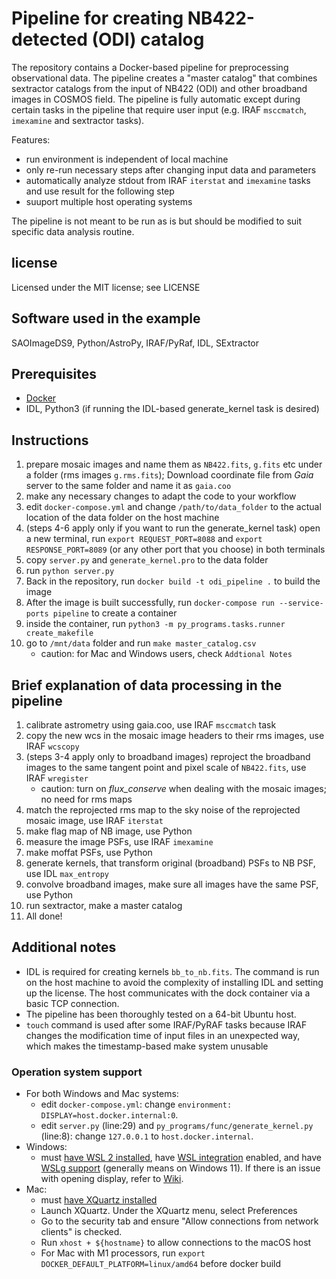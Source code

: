 # Pipeline for creating NB422-detected (ODI) catalog

The repository contains a Docker-based pipeline for preprocessing observational data. The pipeline creates a "master catalog" that combines sextractor catalogs from the input of NB422 (ODI) and other broadband images in COSMOS field. The pipeline is fully automatic except during certain tasks in the pipeline that require user input (e.g. IRAF `msccmatch`, `imexamine` and sextractor tasks).

Features:

* run environment is independent of local machine
* only re-run necessary steps after changing input data and parameters
* automatically analyze stdout from IRAF `iterstat` and `imexamine` tasks and use result for the following step
* suuport multiple host operating systems

The pipeline is not meant to be run as is but should be modified to suit specific data analysis routine.

## license
Licensed under the MIT license; see LICENSE

## Software used in the example

SAOImageDS9, Python/AstroPy, IRAF/PyRaf, IDL, SExtractor

## Prerequisites

* [Docker](https://www.docker.com/)
* IDL, Python3 (if running the IDL-based generate_kernel task is desired)

## Instructions

1. prepare mosaic images and name them as `NB422.fits`, `g.fits` etc under a folder (rms images `g.rms.fits`); Download coordinate file from *Gaia* server to the same folder and name it as `gaia.coo` 
2. make any necessary changes to adapt the code to your workflow
3. edit `docker-compose.yml` and change `/path/to/data_folder` to the actual location of the data folder on the host machine
4. (steps 4-6 apply only if you want to run the generate_kernel task) 
open a new terminal, run `export REQUEST_PORT=8088` and `export RESPONSE_PORT=8089` (or any other port that you choose) in both terminals
5. copy `server.py` and `generate_kernel.pro` to the data folder
6. run `python server.py`
7. Back in the repository, run `docker build -t odi_pipeline .` to build the image
8. After the image is built successfully, run `docker-compose run --service-ports pipeline` to create a container
9. inside the container, run `python3 -m py_programs.tasks.runner create_makefile`
10. go to `/mnt/data` folder and run `make master_catalog.csv`
    * caution: for Mac and Windows users, check `Addtional Notes`

## Brief explanation of data processing in the pipeline

1. calibrate astrometry using gaia.coo, use IRAF `msccmatch` task
2. copy the new wcs in the mosaic image headers to their rms images, use IRAF `wcscopy`
3. (steps 3-4 apply only to broadband images) 
reproject the broadband images to the same tangent point and pixel scale of `NB422.fits`, use IRAF `wregister`
    * caution: turn on *flux_conserve* when dealing with the mosaic images; no need for rms maps
4. match the reprojected rms map to the sky noise of the reprojected mosaic image, use IRAF `iterstat`
5. make flag map of NB image, use Python
6. measure the image PSFs, use IRAF `imexamine`
7. make moffat PSFs, use Python
8. generate kernels, that transform original (broadband) PSFs to NB PSF, use IDL `max_entropy`
9. convolve broadband images, make sure all images have the same PSF, use Python
10. run sextractor, make a master catalog
11. All done!

## Additional notes

* IDL is required for creating kernels `bb_to_nb.fits`. The command is run on the host machine to avoid the complexity of installing IDL and setting up the license. The host communicates with the dock container via a basic TCP connection.
* The pipeline has been thoroughly tested on a 64-bit Ubuntu host.
* `touch` command is used after some IRAF/PyRAF tasks because IRAF changes the modification time of input files in an unexpected way, which makes the timestamp-based make system unusable

### Operation system support
* For both Windows and Mac systems:
   * edit `docker-compose.yml`: change `environment: DISPLAY=host.docker.internal:0`.
   * edit `server.py` (line:29) and `py_programs/func/generate_kernel.py` (line:8): change `127.0.0.1` to `host.docker.internal`.
* Windows:
   * must [have WSL 2 installed](https://docs.microsoft.com/en-us/windows/wsl/install), have [WSL integration](https://docs.microsoft.com/en-us/windows/wsl/tutorials/wsl-containers) enabled, and have [WSLg support](https://github.com/microsoft/wslg) (generally means on Windows 11). If there is an issue with opening display, refer to [Wiki](https://github.com/microsoft/wslg/wiki/Diagnosing-%22cannot-open-display%22-type-issues-with-WSLg).
* Mac:
   * must [have XQuartz installed](https://www.xquartz.org/)
   * Launch XQuartz. Under the XQuartz menu, select Preferences
   * Go to the security tab and ensure "Allow connections from network clients" is checked.
   * Run `xhost + ${hostname}` to allow connections to the macOS host
   * For Mac with M1 processors, run `export DOCKER_DEFAULT_PLATFORM=linux/amd64` before docker build
